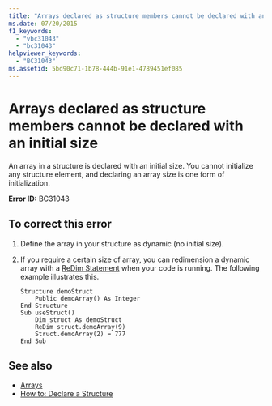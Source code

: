 ```yaml
---
title: "Arrays declared as structure members cannot be declared with an initial size"
ms.date: 07/20/2015
f1_keywords: 
  - "vbc31043"
  - "bc31043"
helpviewer_keywords: 
  - "BC31043"
ms.assetid: 5bd90c71-1b78-444b-91e1-4789451ef085
---
```

# Arrays declared as structure members cannot be declared with an initial size
An array in a structure is declared with an initial size. You cannot initialize any structure element, and declaring an array size is one form of initialization.  
  
 **Error ID:** BC31043  
  
## To correct this error  
  
1. Define the array in your structure as dynamic (no initial size).  
  
2. If you require a certain size of array, you can redimension a dynamic array with a [ReDim Statement](../../../visual-basic/language-reference/statements/redim-statement.md) when your code is running. The following example illustrates this.  
  
    ```  
    Structure demoStruct  
        Public demoArray() As Integer  
    End Structure  
    Sub useStruct()  
        Dim struct As demoStruct  
        ReDim struct.demoArray(9)  
        Struct.demoArray(2) = 777  
    End Sub  
    ```  
  
## See also

- [Arrays](../../../visual-basic/programming-guide/language-features/arrays/index.md)
- [How to: Declare a Structure](../../../visual-basic/programming-guide/language-features/data-types/how-to-declare-a-structure.md)
